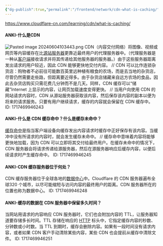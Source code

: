 ```yaml
---
{"dg-publish":true,"permalink":"/frontend/network/cdn-what-is-caching/","created":"2024-06-04T10:33:58.562+08:00","updated":"2024-06-04T10:59:06.302+08:00"}
---
```


https://www.cloudflare-cn.com/learning/cdn/what-is-caching/

#### ANKI-什么是CDN
![Pasted image 20240604103443.png](/img/user/Pasted%20image%2020240604103443.png)
CDN（内容交付网络）将图像、视频或网页等内容缓存在比[源站服务器](https://www.cloudflare-cn.com/learning/cdn/glossary/origin-server/)更靠近最终用户的代理服务器中。（代理服务器是一种从[客户端](https://www.cloudflare-cn.com/learning/serverless/glossary/client-side-vs-server-side/)接收请求并将其传递给其他服务器的服务器。）由于这些服务器距离发出请求的用户较近，因此 CDN 能够更快地交付内容。
//
CDN 可以比作连锁杂货店：购物者不必前往可能数百英里远种植有粮食的农场，而是去当地的杂货店，尽管仍然需要走些路，但距离要近得多。由于杂货店储藏来自远方农场的食品，因此去杂货店购买只需花费几分钟而不是几天。同样，CDN 缓存可以“储藏”Internet 上显示的内容，让网页加载速度变得更快。
//
当用户向使用 CDN 的网站请求内容时，CDN 从源站服务器获取该内容，然后保存该内容的副本以便为将来的请求服务。只要有用户继续请求，缓存的内容就会保留在 CDN 缓存中。
ID: 1717469946243


#### ANKI-什么是 CDN 缓存命中？什么是缓存未命中？
[缓存命中](https://www.cloudflare-cn.com/learning/cdn/what-is-a-cache-hit-ratio/)是指当客户端设备向缓存发出内容请求时缓存中正好保存有该内容。当缓冲中没有所请求的内容时，就会发生缓存未命中。
//
缓存命中意味着内容将能够更快地加载，因为 CDN 可以立即将其交付给最终用户。在缓存未命中的情况下，CDN 服务器会将请求传递给源服务器，然后在源服务器响应后缓存内容，以便后续请求时产生缓存命中。
ID: 1717469946245


#### ANKI-CDN 缓存服务器位于何处？
CDN 缓存服务器位于全球各地的[数据中心](https://www.cloudflare-cn.com/learning/cdn/glossary/data-center/)中。Cloudflare 的 CDN 服务器遍布全球320 个城市，以尽可能缩短与访问内容的最终用户的距离。CDN 服务器所在的位置也称为数据中心。
ID: 1717469946248


#### ANKI-缓存的数据在 CDN 服务器中保留多久时间？
当网站用请求的内容响应 CDN 服务器时，它们也会附加内容的 TTL，让服务器知道要存储多长时间。TTL 存储在响应的 [HTTP](https://www.cloudflare-cn.com/learning/ddos/glossary/hypertext-transfer-protocol-http/) 标头中，它指定缓存内容的秒数、分钟数或小时数。当 TTL 到期时，缓存会删除内容。如果有一段时间没有请求内容，或者如果 CDN 客户手动清除某些内容，某些 CDN 也会提前从缓存中清除文件。
ID: 1717469946251


